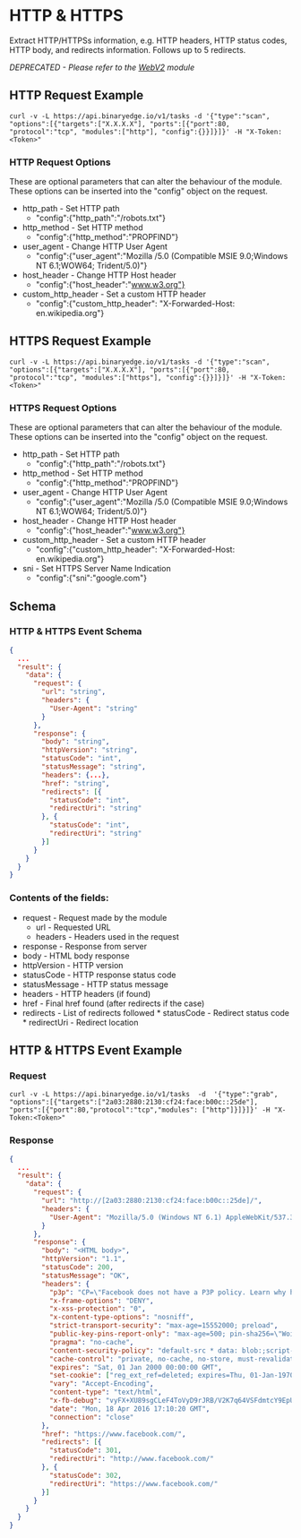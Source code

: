 # HTTP & HTTPS

Extract HTTP/HTTPSs information, e.g. HTTP headers, HTTP status codes, HTTP body, and redirects information. Follows up to 5 redirects.

*DEPRECATED - Please refer to the [WebV2](https://docs.binaryedge.io/modules/webv2/) module*

## HTTP Request Example

```
curl -v -L https://api.binaryedge.io/v1/tasks -d '{"type":"scan", "options":[{"targets":["X.X.X.X"], "ports":[{"port":80, "protocol":"tcp", "modules":["http"], "config":{}}]}]}' -H "X-Token:<Token>"
```

### HTTP Request Options

These are optional parameters that can alter the behaviour of the module. These options can be inserted into the "config" object on the request.

* http_path - Set HTTP path
    * "config":{"http_path":"/robots.txt"}
* http_method - Set HTTP method
    * "config":{"http_method":"PROPFIND"}
* user_agent - Change HTTP User Agent
    * "config":{"user_agent":"Mozilla /5.0 (Compatible MSIE 9.0;Windows NT 6.1;WOW64; Trident/5.0)"}
* host_header - Change HTTP Host header
    * "config":{"host_header":"www.w3.org"}
* custom_http_header - Set a custom HTTP header
    * "config":{"custom_http_header": "X-Forwarded-Host: en.wikipedia.org"}

## HTTPS Request Example

```
curl -v -L https://api.binaryedge.io/v1/tasks -d '{"type":"scan", "options":[{"targets":["X.X.X.X"], "ports":[{"port":80, "protocol":"tcp", "modules":["https"], "config":{}}]}]}' -H "X-Token:<Token>"
```

### HTTPS Request Options

These are optional parameters that can alter the behaviour of the module. These options can be inserted into the "config" object on the request.

* http_path - Set HTTP path
    * "config":{"http_path":"/robots.txt"}
* http_method - Set HTTP method
    * "config":{"http_method":"PROPFIND"}
* user_agent - Change HTTP User Agent
    * "config":{"user_agent":"Mozilla /5.0 (Compatible MSIE 9.0;Windows NT 6.1;WOW64; Trident/5.0)"}
* host_header - Change HTTP Host header
    * "config":{"host_header":"www.w3.org"}
* custom_http_header - Set a custom HTTP header
    * "config":{"custom_http_header": "X-Forwarded-Host: en.wikipedia.org"}
* sni - Set HTTPS Server Name Indication
    * "config":{"sni":"google.com"}

## Schema

### HTTP & HTTPS Event Schema

```json
{
  ...
  "result": {
    "data": {
      "request": {
        "url": "string",
        "headers": {
          "User-Agent": "string"
        }
      },
      "response": {
      	"body": "string",
        "httpVersion": "string",
        "statusCode": "int",
        "statusMessage": "string",
        "headers": {...},
        "href": "string",
        "redirects": [{
          "statusCode": "int",
          "redirectUri": "string"
        }, {
          "statusCode": "int",
          "redirectUri": "string"
        }]
      }
    }
  }
}
```

### Contents of the fields:

* request - Request made by the module
  	* url - Requested URL
  	* headers - Headers used in the request
* response - Response from server
* body - HTML body response
* httpVersion - HTTP version
* statusCode - HTTP response status code
* statusMessage - HTTP status message
* headers - HTTP headers (if found)
* href - Final href found (after redirects if the case)
* redirects - List of redirects followed
		* statusCode - Redirect status code
		* redirectUri - Redirect location

## HTTP & HTTPS Event Example

### Request

```
curl -v -L https://api.binaryedge.io/v1/tasks  -d  '{"type":"grab", "options":[{"targets":["2a03:2880:2130:cf24:face:b00c::25de"], "ports":[{"port":80,"protocol":"tcp","modules": ["http"]}]}]}' -H "X-Token:<Token>"
```

### Response

```json
{
  ...
  "result": {
    "data": {
      "request": {
        "url": "http://[2a03:2880:2130:cf24:face:b00c::25de]/",
        "headers": {
          "User-Agent": "Mozilla/5.0 (Windows NT 6.1) AppleWebKit/537.36 (KHTML, like Gecko) Chrome/41.0.2228.0 Safari/537.36"
        }
      },
      "response": {
      	"body": "<HTML body>",
        "httpVersion": "1.1",
        "statusCode": 200,
        "statusMessage": "OK",
        "headers": {
          "p3p": "CP=\"Facebook does not have a P3P policy. Learn why here: http://fb.me/p3p\"",
          "x-frame-options": "DENY",
          "x-xss-protection": "0",
          "x-content-type-options": "nosniff",
          "strict-transport-security": "max-age=15552000; preload",
          "public-key-pins-report-only": "max-age=500; pin-sha256=\"WoiWRyIOVNa9ihaBciRSC7XHjliYS9VwUGOIud4PB18=\"; pin-sha256=\"r/mIkG3eEpVdm+u/ko/cwxzOMo1bk4TyHIlByibiA5E=\"; pin-sha256=\"q4PO2G2cbkZhZ82+JgmRUyGMoAeozA+BSXVXQWB8XWQ=\"; report-uri=\"http://reports.fb.com/hpkp/\"",
          "pragma": "no-cache",
          "content-security-policy": "default-src * data: blob:;script-src *.facebook.com *.fbcdn.net *.facebook.net *.google-analytics.com *.virtualearth.net *.google.com 127.0.0.1:* *.spotilocal.com:* 'unsafe-inline' 'unsafe-eval' fbstatic-a.akamaihd.net fbcdn-static-b-a.akamaihd.net *.atlassolutions.com blob: chrome-extension://lifbcibllhkdhoafpjfnlhfpfgnpldfl;style-src * 'unsafe-inline' data:;connect-src *.facebook.com *.fbcdn.net *.facebook.net *.spotilocal.com:* *.akamaihd.net wss://*.facebook.com:* https://fb.scanandcleanlocal.com:* *.atlassolutions.com attachment.fbsbx.com ws://localhost:* blob: 127.0.0.1:*;",
          "cache-control": "private, no-cache, no-store, must-revalidate",
          "expires": "Sat, 01 Jan 2000 00:00:00 GMT",
          "set-cookie": ["reg_ext_ref=deleted; expires=Thu, 01-Jan-1970 00:00:01 GMT; Max-Age=0; path=/; domain=.facebook.com; httponly"],
          "vary": "Accept-Encoding",
          "content-type": "text/html",
          "x-fb-debug": "vyFX+XU89sgCLeF4ToVyD9rJRB/V2K7q64VSFdmtcY9EpU/dlIBXHsswTu50OQ6n27xAXuRf5RpXT7ZZlioKsA==",
          "date": "Mon, 18 Apr 2016 17:10:20 GMT",
          "connection": "close"
        },
        "href": "https://www.facebook.com/",
        "redirects": [{
          "statusCode": 301,
          "redirectUri": "http://www.facebook.com/"
        }, {
          "statusCode": 302,
          "redirectUri": "https://www.facebook.com/"
        }]
      }
    }
  }
}
```
